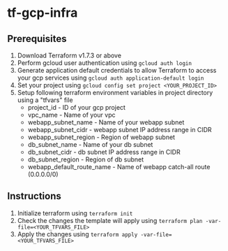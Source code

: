 # tf-gcp-infra

## Prerequisites
1. Download Terraform v1.7.3 or above
2. Perform gcloud user authentication using ```gcloud auth login```
3. Generate application default credentials to allow Terraform to access your gcp services using ```gcloud auth application-default login```
4. Set your project using ```gcloud config set project <YOUR_PROJECT_ID>```
5. Setup following terraform environment variables in project directory using a "tfvars" file
    - project_id - ID of your gcp project
    - vpc_name - Name of your vpc
    - webapp_subnet_name - Name of your webapp subnet
    - webapp_subnet_cidr - webapp subnet IP address range in CIDR
    - webapp_subnet_region - Region of webapp subnet
    - db_subnet_name - Name of your db subnet
    - db_subnet_cidr - db subnet IP address range in CIDR
    - db_subnet_region - Region of db subnet
    - webapp_default_route_name - Name of webapp catch-all route (0.0.0.0/0)

## Instructions
1. Initialize terraform using ```terraform init```
2. Check the changes the template will apply using ```terraform plan -var-file=<YOUR_TFVARS_FILE>```
3. Apply the changes using ```terraform apply -var-file=<YOUR_TFVARS_FILE>```
